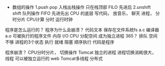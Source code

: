- 数组的操作
  1.push pop 入栈出栈操作
  只在栈顶部 FILO 先进后
  2.unshift shift 队列操作
  FIFO 先进先出
  CPU 的底层
  写代码， 放音乐， 聊天
  进程， 分时分片 
  CPU计算 分时 运行时钟 

程序是怎么运行的？ 程序为什么会崩溃？
代码文本 保存在文件系统fs 
a.c  编译器 a.o 可被执行的程序文件
内存 I/O
CPU 分配空间  成为独立进程 
365？
排队  空间不够 
进程的3个状态
执行 就绪 阻塞
顺序执行 
代码是程序 

程序崩溃？
CPU分时分片， 切换操作
Tomcat 独立的进程 
进程切换消耗很大， 
线程 可以被独立运行的 
web
Tomcat多线程 
分布式 